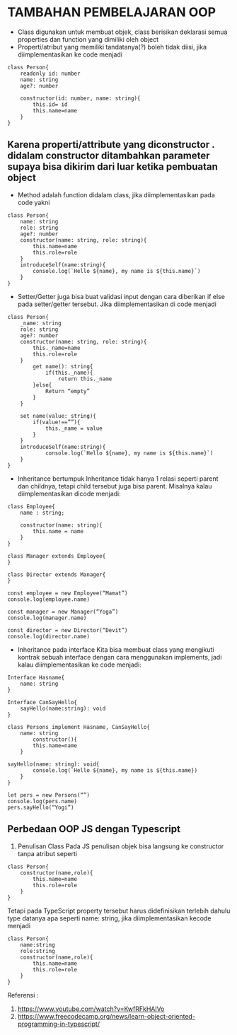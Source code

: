 # TAMBAHAN PEMBELAJARAN OOP
-	Class digunakan untuk membuat objek, class berisikan deklarasi semua properties dan function yang dimiliki oleh object
-	Properti/atribut yang memiliki tandatanya(?) boleh tidak diisi, jika diimplementasikan ke code menjadi 
```
class Person{
	readonly id: number
	name: string
	age?: number
	
	constructor(id: number, name: string){
		this.id= id
		this.name=name
	}
}
```
## Karena properti/attribute yang diconstructor . didalam constructor ditambahkan parameter supaya bisa dikirim dari luar ketika pembuatan object
-	Method adalah function didalam class, jika diimplementasikan pada code yakni
```
class Person{
	name: string
	role: string
	age?: number
	constructor(name: string, role: string){
		this.name=name
		this.role=role
    }
    introduceSelf(name:string){
        console.log(`Hello ${name}, my name is ${this.name}`)
    }
}
```
-	Setter/Getter juga bisa buat validasi input dengan cara diberikan if else pada setter/getter tersebut. Jika diimplementasikan di code menjadi
```
class Person{
	_name: string
	role: string
	age?: number
	constructor(name: string, role: string){
		this._name=name
		this.role=role
    }
        get name(): string{
            if(this._name){
                return this._name
        }else{
            Return “empty”
        }
    }

    set name(value: string){
        if(value!==””){
            this._name = value
        }
    }
    introduceSelf(name:string){
            console.log(`Hello ${name}, my name is ${this.name}`)
    }
}
```
-	Inheritance bertumpuk
Inheritance tidak hanya 1 relasi seperti parent dan childnya, tetapi child tersebut juga bisa parent. Misalnya kalau diimplementasikan dicode menjadi:
```
class Employee{
	name : string;
	
	constructor(name: string){
		this.name = name
    }
}

class Manager extends Employee{
}

class Director extends Manager{
}

const employee = new Employee(“Mamat”)
console.log(employee.name)

const manager = new Manager(“Yoga”)
console.log(manager.name)

const director = new Director(“Devit”)
console.log(director.name)
```
-	Inheritance pada interface
Kita bisa membuat class yang mengikuti kontrak sebuah interface dengan cara menggunakan implements, jadi kalau diimplementasikan ke code menjadi:
```
Interface Hasname{
	name: string
}

Interface CanSayHello{
	sayHello(name:string): void
}

class Persons implement Hasname, CanSayHello{
	name: string
        constructor(){
        this.name=name
    }

sayHello(name: string): void{
        console.log(`Hello ${name}, my name is ${this.name})
    }
}

let pers = new Persons(“”)
console.log(pers.name)
pers.sayHello(“Yogi”)
```


 
## Perbedaan OOP JS dengan Typescript
1.	Penulisan Class
Pada JS penulisan objek bisa langsung ke constructor tanpa atribut seperti
```
class Person{
    constructor(name,role){
        this.name=name
        this.role=role
    }
}

```
Tetapi pada TypeScript property tersebut harus didefinisikan terlebih dahulu type datanya apa seperti name: string, jika diimplementasikan kecode menjadi
```
class Person{
    name:string
    role:string
    constructor(name,role){
        this.name=name
        this.role=role
    }
}
```

Referensi : 
1.	https://www.youtube.com/watch?v=KwfRFkHAlVo
2.	https://www.freecodecamp.org/news/learn-object-oriented-programming-in-typescript/ 

